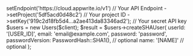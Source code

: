 <?php

use Appwrite\Client;
use Appwrite\Services\Users;

$client = (new Client())
    ->setEndpoint('https://cloud.appwrite.io/v1') // Your API Endpoint
    ->setProject('5df5acd0d48c2') // Your project ID
    ->setKey('919c2d18fb5d4...a2ae413da83346ad2'); // Your secret API key

$users = new Users($client);

$result = $users->createSHAUser(
    userId: '[USER_ID]',
    email: 'email@example.com',
    password: 'password',
    passwordVersion: PasswordHash::SHA1(), // optional
    name: '[NAME]' // optional
);